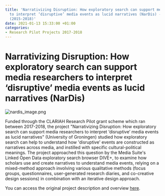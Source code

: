 ```yaml
---
title: 'Narrativizing Disruption: How exploratory search can support media researchers
  to interpret ‘disruptive’ media events as lucid narratives (NarDis) - CLARIAH-CORE
  (2015-2018)'
date: 2021-01-13 15:33:00 +01:00
categories:
- Research Pilot Projects 2017-2018
---
```


# Narrativizing Disruption: How exploratory search can support media researchers to interpret ‘disruptive’ media events as lucid narratives (NarDis)

![nardis_image.png](/uploads/nardis_image.png)

Funded through the CLARIAH Research Pilot grant scheme which ran between 2017-2018, the project "Narrativizing Disruption: How exploratory search can support media researchers to interpret ‘disruptive’ media events as lucid narratives" (University of Groningen) studied how exploratory search can help to understand how 'disruptive' events are constructed as narratives across media, and instilled with specific cultural-political meanings. The project approached this question by the Media Suite's Linked Open Data exploratory search browser DIVE\+, to examine how scholars use and create narratives to understand media events, relying on a mixed-method approach involving various qualitative methods (focus groups, questionnaires, user-generated research diaries, and co-creative design sessions) in combination with an iterative design approach.

You can access the original project description and overview [here](https://clariah.nl/en/projects/research-pilots/granted-pilot-research-projects/nardis).